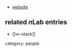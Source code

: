 
* [website](http://math.unice.fr/~ah/)


## related $n$Lab entries

* [[∞-stack]]


category: people